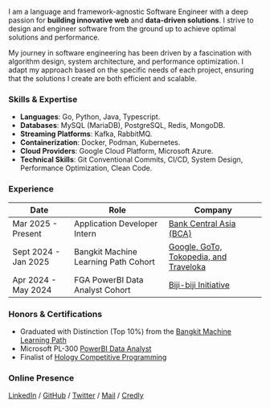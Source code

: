 I am a language and framework-agnostic Software Engineer with a deep passion for **building innovative web** and **data-driven solutions**. I strive to design and engineer software from the ground up to achieve optimal solutions and performance.

My journey in software engineering has been driven by a fascination with algorithm design, system architecture, and performance optimization. I adapt my approach based on the specific needs of each project, ensuring that the solutions I create are both efficient and scalable.

### Skills & Expertise

- **Languages**: Go, Python, Java, Typescript.
- **Databases**: MySQL (MariaDB), PostgreSQL, Redis, MongoDB.
- **Streaming Platforms**: Kafka, RabbitMQ.
- **Containerization**: Docker, Podman, Kubernetes.
- **Cloud Providers**: Google Cloud Platform, Microsoft Azure.
- **Technical Skills**: Git Conventional Commits, CI/CD, System Design, Performance Optimization, Clean Code.

### Experience

| Date                 | Role                                 | Company                                                                           |
| -------------------- | ------------------------------------ | --------------------------------------------------------------------------------- |
| Mar 2025 - Present   | Application Developer Intern         | [Bank Central Asia (BCA)](https://www.bca.co.id/)                                 |
| Sept 2024 - Jan 2025 | Bangkit Machine Learning Path Cohort | [Google, GoTo, Tokopedia, and Traveloka](https://grow.google/intl/id_id/bangkit/) |
| Apr 2024 - May 2024  | FGA PowerBI Data Analyst Cohort      | [Biji-biji Initiative](https://www.biji-biji.com/)                                |

### Honors & Certifications

- Graduated with Distinction (Top 10%) from the [Bangkit Machine Learning Path](https://drive.google.com/file/d/16-DJ4HaEAjrZfc3ZxnpFdzNnvZkxlDgW/view)
- Microsoft PL-300 [PowerBI Data Analyst](https://learn.microsoft.com/en-us/users/helmyl/credentials/d711d303f0fd18d7?ref=https%3A%2F%2Fwww.helmyl.com%2F)
- Finalist of [Hology Competitive Programming](https://drive.google.com/file/d/1skrbdOx0ZJyIEr7JBwW9PSMVRgjykd8L/view)

### Online Presence

[LinkedIn](https://www.linkedin.com/in/helmyluqman/) / [GitHub](https://github.com/elskow) / [Twitter](https://twitter.com/helmy_lh) / [Mail](mailto:helmyl.work@gmail.com) / [Credly](https://www.credly.com/users/helmy-luqmanulhakim)
